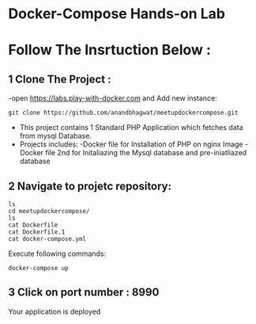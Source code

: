 # Docker-Compose Hands-on Lab


# Follow The Insrtuction Below :


## 1 Clone The Project :
-open https://labs.play-with-docker.com and Add new instance:

```
git clone https://github.com/anandbhagwat/meetupdockercompose.git
```

- This project contains 1 Standard PHP Application which fetches data from mysql Database.
- Projects includes:
   -Docker file for Installation of PHP on nginx Image
   -Docker file 2nd for Initaliazing the Mysql database and pre-iniatliazed database



## 2 Navigate to projetc repository:

```
ls
cd meetupdockercompose/
ls
cat Dockerfile
cat Dockerfile.1
cat docker-compose.yml
```

Execute following commands:

```
docker-compose up 
```

## 3 Click on port number : 8990
Your application is deployed
